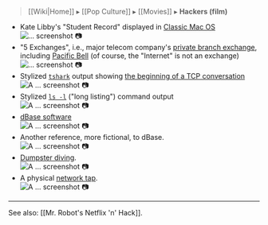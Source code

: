 > [[Wiki|Home]] ▸ [[Pop Culture]] ▸ [[Movies]] ▸ **Hackers (film)**

* Kate Libby's "Student Record" displayed in [Classic Mac OS](https://en.wikipedia.org/wiki/Classic_Mac_OS)  
![… screenshot 📷](https://web.archive.org/web/20180504075810/https://i.imgur.com/bgPppwT.jpg)
* "5 Exchanges", i.e., major telecom company's [private branch exchange](https://en.wikipedia.org/wiki/Business_telephone_system#Private_branch_exchange), including [Pacific Bell](https://en.wikipedia.org/wiki/Pacific_Bell) (of course, the "Internet" is not an exchange)  
![… screenshot 📷](https://web.archive.org/web/20180504075830/https://i.imgur.com/RjDoxNW.jpg)
* Stylized [`tshark`](https://en.wikipedia.org/wiki/Wireshark) output showing [the beginning of a TCP conversation](https://en.wikipedia.org/wiki/Transmission_Control_Protocol#Connection_establishment)  
![A … screenshot :camera:](https://web.archive.org/web/20180504075841/https://i.imgur.com/M9IMnY9.jpg)
* Stylized [`ls -l`](https://en.wikipedia.org/wiki/Ls) ("long listing") command output  
![A … screenshot 📷 ](https://web.archive.org/web/20180504075851/https://i.imgur.com/ruBNDqb.jpg)
* [dBase software](https://en.wikipedia.org/wiki/DBase)  
![A … screenshot 📷 ](https://web.archive.org/web/20180504075919/https://i.imgur.com/2FMC4nS.jpg)
* Another reference, more fictional, to dBase.  
![A … screenshot 📷 ](https://web.archive.org/web/20180504075930/https://i.imgur.com/jUo5E96.jpg)
* [Dumpster diving](https://en.wikipedia.org/wiki/Social_Hacking#Dumpster_Diving).  
![A … screenshot 📷 ](https://web.archive.org/web/20180504083038if_/https://i.imgur.com/YfJsUug.jpg)
* A physical [network tap](https://en.wikipedia.org/wiki/Network_tap).  
![A … screenshot 📷 ](https://web.archive.org/web/20180504083111if_/https://i.imgur.com/wFXRUki.jpg)

* * *

See also: [[Mr. Robot's Netflix 'n' Hack]].